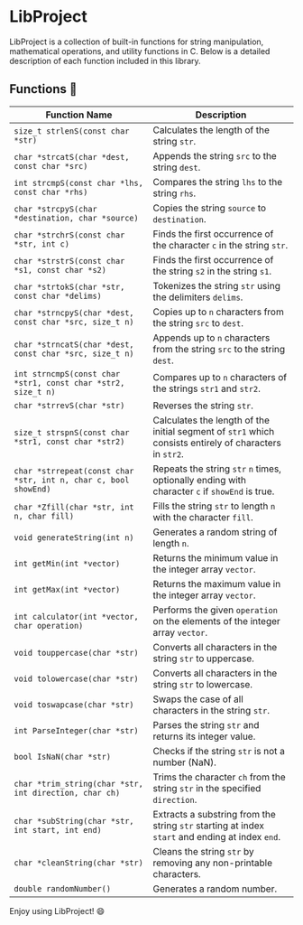 # LibProject

LibProject is a collection of built-in functions for string manipulation, mathematical operations, and utility functions in C. Below is a detailed description of each function included in this library.

## Functions 📜

| Function Name                       | Description                                                                                   |
|-------------------------------------|-----------------------------------------------------------------------------------------------|
| `size_t strlenS(const char *str)`   | Calculates the length of the string `str`.                                                    |
| `char *strcatS(char *dest, const char *src)` | Appends the string `src` to the string `dest`.                                                |
| `int strcmpS(const char *lhs, const char *rhs)` | Compares the string `lhs` to the string `rhs`.                                               |
| `char *strcpyS(char *destination, char *source)` | Copies the string `source` to `destination`.                                                  |
| `char *strchrS(const char *str, int c)` | Finds the first occurrence of the character `c` in the string `str`.                         |
| `char *strstrS(const char *s1, const char *s2)` | Finds the first occurrence of the string `s2` in the string `s1`.                            |
| `char *strtokS(char *str, const char *delims)` | Tokenizes the string `str` using the delimiters `delims`.                                    |
| `char *strncpyS(char *dest, const char *src, size_t n)` | Copies up to `n` characters from the string `src` to `dest`.                                 |
| `char *strncatS(char *dest, const char *src, size_t n)` | Appends up to `n` characters from the string `src` to the string `dest`.                     |
| `int strncmpS(const char *str1, const char *str2, size_t n)` | Compares up to `n` characters of the strings `str1` and `str2`.                               |
| `char *strrevS(char *str)` | Reverses the string `str`.                                                                     |
| `size_t strspnS(const char *str1, const char *str2)` | Calculates the length of the initial segment of `str1` which consists entirely of characters in `str2`. |
| `char *strrepeat(const char *str, int n, char c, bool showEnd)` | Repeats the string `str` `n` times, optionally ending with character `c` if `showEnd` is true. |
| `char *Zfill(char *str, int n, char fill)` | Fills the string `str` to length `n` with the character `fill`.                              |
| `void generateString(int n)` | Generates a random string of length `n`.                                                      |
| `int getMin(int *vector)` | Returns the minimum value in the integer array `vector`.                                      |
| `int getMax(int *vector)` | Returns the maximum value in the integer array `vector`.                                      |
| `int calculator(int *vector, char operation)` | Performs the given `operation` on the elements of the integer array `vector`.                |
| `void touppercase(char *str)` | Converts all characters in the string `str` to uppercase.                                      |
| `void tolowercase(char *str)` | Converts all characters in the string `str` to lowercase.                                      |
| `void toswapcase(char *str)` | Swaps the case of all characters in the string `str`.                                          |
| `int ParseInteger(char *str)` | Parses the string `str` and returns its integer value.                                         |
| `bool IsNaN(char *str)` | Checks if the string `str` is not a number (NaN).                                                |
| `char *trim_string(char *str, int direction, char ch)` | Trims the character `ch` from the string `str` in the specified `direction`.                  |
| `char *subString(char *str, int start, int end)` | Extracts a substring from the string `str` starting at index `start` and ending at index `end`. |
| `char *cleanString(char *str)` | Cleans the string `str` by removing any non-printable characters.                             |
| `double randomNumber()` | Generates a random number.                                                                       |

Enjoy using LibProject! 😄
